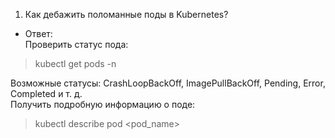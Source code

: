 1. Как дебажить поломанные поды в Kubernetes?

- Ответ:  
Проверить статус пода:  
> kubectl get pods -n <namespace>  

Возможные статусы: CrashLoopBackOff, ImagePullBackOff, Pending, Error, Completed и т. д.  
Получить подробную информацию о поде:  

> kubectl describe pod <pod_name>
